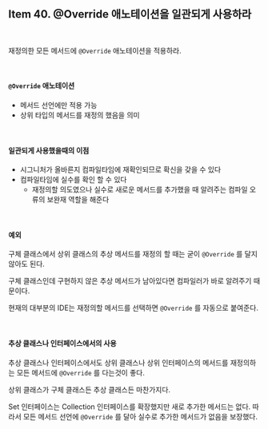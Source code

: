 ## Item 40. @Override 애노테이션을 일관되게 사용하라

<br>

재정의한 모든 메서드에 `@Override` 애노테이션을 적용하라.

<br>

#### `@Override` 애노테이션

- 메서드 선언에만 적용 가능
- 상위 타입의 메서드를 재정의 했음을 의미

<br>

#### 일관되게 사용했을때의 이점

- 시그니처가 올바른지 컴파일타임에 재확인되므로 확신을 갖을 수 있다
- 컴파일타임에 실수를 확인 할 수 있다
  - 재정의할 의도였으나 실수로 새로운 메서드를 추가했을 때 알려주는 컴파일 오류의 보완재 역할을 해준다

<br>

#### 예외

구체 클래스에서 상위 클래스의 추상 메서드를 재정의 할 때는 굳이 `@Override` 를 달지 않아도 된다.

구체 클래스인데 구현하지 않은 추상 메서드가 남아있다면 컴파일러가 바로 알려주기 때문이다.

현재의 대부분의 IDE는 재정의할 메서드를 선택하면 `@Override` 를 자동으로 붙여준다.

<br>

#### 추상 클래스나 인터페이스에서의 사용

추상 클래스나 인터페이스에서도 상위 클래스나 상위 인터페이스의 메서드를 재정의하는 모든 메서드에 `@Override` 를 다는것이 좋다.

상위 클래스가 구체 클래스든 추상 클래스든 마찬가지다.

Set 인터페이스는 Collection 인터페이스를 확장했지만 새로 추가한 메서드는 없다. 따라서 모든 메서드 선언에 `@Override` 를 달아 실수로 추가한 메서드가 없음을 보장했다.

<br>